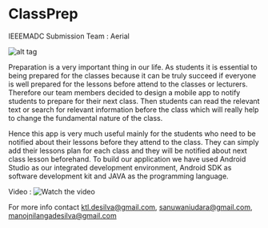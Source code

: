 # ClassPrep
IEEEMADC Submission
Team : Aerial

![alt tag](https://github.com/kts-desilva/ClassPrep/blob/master/ClassPrepPoster.jpg)

Preparation is a very important thing in our life. As students it is essential to being prepared for the classes because it can be truly succeed if everyone is well prepared for the lessons before attend to the classes or lecturers. Therefore our team members decided to design a mobile app to notify students to prepare for their next class. Then students can read the relevant text or  search for relevant information before the class which will really help to change the fundamental nature of the class. 

Hence this app is very much useful mainly for the students who need to be notified about their lessons before they attend to the class. They can simply add their lessons plan for each class and they will be notified about next class lesson beforehand. 
To build our application we have used Android Studio as our integrated development environment, Android SDK as software development kit and JAVA as the programming language. 

Video :
![Watch the video](https://www.youtube.com/watch?v=xgXZOf1dr8g)


For more info contact 
ktl.desilva@gmail.com,
sanuwaniudara@gmail.com,
manojnilangadesilva@gmail.com



